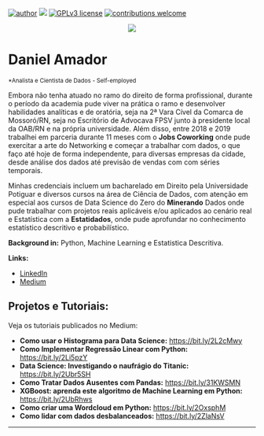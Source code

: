 [![author](https://img.shields.io/badge/author-daniel-red.svg)](https://www.linkedin.com/in/daniel-sousa-amador) [![](https://img.shields.io/badge/python-3.7+-blue.svg)](https://www.python.org/downloads/release/python-365/) [![GPLv3 license](https://img.shields.io/badge/License-GPLv3-blue.svg)](http://perso.crans.org/besson/LICENSE.html) [![contributions welcome](https://img.shields.io/badge/contributions-welcome-brightgreen.svg?style=flat)](https://github.com/danielamador12)

<p align="center">
  <img src="https://github.com/danielamador12/Portfolio/blob/master/github.png" >
</p>

# Daniel Amador
<sub>*Analista e Cientista de Dados - Self-employed</sub>

Embora não tenha atuado no ramo do direito de forma profissional, durante o período da academia pude viver na prática o ramo e desenvolver habilidades analíticas e de oratória, seja na 2ª Vara Cível da Comarca de Mossoró/RN, seja no Escritório de Advocava FPSV junto à presidente local da OAB/RN e na própria universidade. Além disso, entre 2018 e 2019 trabalhei em parceria durante 11 meses com o **Jobs Coworking** onde pude exercitar a arte do Networking e começar a trabalhar com dados, o que faço até hoje de forma independente, para diversas empresas da cidade, desde análise dos dados até previsão de vendas com com séries temporais.

Minhas credenciais incluem um bacharelado em Direito pela Universidade Potiguar e diversos cursos na área de Ciência de Dados, com atenção em especial aos cursos de Data Science do Zero do **Minerando** Dados onde pude trabalhar com projetos reais aplicáveis e/ou aplicados ao cenário real e Estatística com a **Estatidados**, onde pude aprofundar no conhecimento estatístico descritivo e probabilístico.

**Background in:** Python, Machine Learning e Estatistica Descritiva.

**Links:**
* [LinkedIn](https://github.com/danielamador12)
* [Medium](https://www.medium.com)


## Projetos e Tutoriais:
Veja os tutoriais publicados no Medium:

* **Como usar o Histograma para Data Science:** https://bit.ly/2L2cMwy
* **Como Implementar Regressão Linear com Python:** https://bit.ly/2Li5pzY
* **Data Science: Investigando o naufrágio do Titanic:** https://bit.ly/2Ubr5SH
* **Como Tratar Dados Ausentes com Pandas:** https://bit.ly/31KWSMN
* **XGBoost: aprenda este algoritmo de Machine Learning em Python:** https://bit.ly/2UbRhws
* **Como criar uma Wordcloud em Python:** https://bit.ly/2OxsphM
* **Como lidar com dados desbalanceados:** https://bit.ly/2ZlaNsV

---




